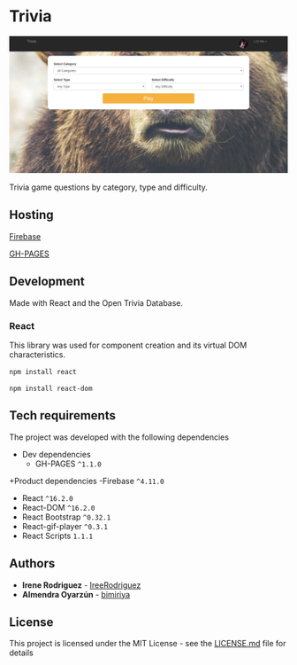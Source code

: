 # Trivia

![sample](sample.png)

Trivia game questions by category, type and difficulty.

## Hosting

[Firebase](https://react-trivia.firebaseapp.com/)

[GH-PAGES](https://bimiriya.github.io/react-trivia/)

## Development

Made with React and the Open Trivia Database.

### React

This library was used for component creation and its virtual DOM characteristics.

```
npm install react
```
```
npm install react-dom
```

## Tech requirements

The project was developed with the following dependencies
+ Dev dependencies
   - GH-PAGES `^1.1.0`

+Product dependencies
   -Firebase `^4.11.0`
   - React `^16.2.0`
   - React-DOM `^16.2.0`
   - React Bootstrap `^0.32.1`
   - React-gif-player `^0.3.1`
   - React Scripts `1.1.1`

## Authors

* **Irene Rodriguez** - [IreeRodriguez](https://github.com/IreeRodriguez)
* **Almendra Oyarzún** - [bimiriya](https://github.com/bimiriya)


## License

This project is licensed under the MIT License - see the [LICENSE.md](LICENSE.md) file for details
